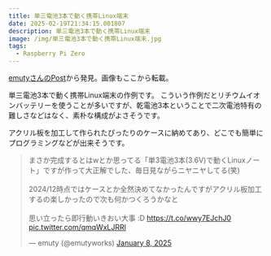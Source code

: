 ```yaml
---
title: 単三電池3本で動く携帯Linux端末
date: 2025-02-19T21:34:15.001807
description: 単三電池3本で動く携帯Linux端末
image: /img/単三電池3本で動く携帯Linux端末.jpg
tags:
  - Raspberry Pi Zero
---
```

[emutyさんのPost](https://x.com/emutyworks/status/1876954574159814754)から発見。画像もここから転載。

単三電池3本で動く携帯Linux端末の作例です。
こういう作例だとリチウムイオンバッテリーを使うことが多いですが、乾電池3本ということで二次電池特有の難しさなどはなく、素朴な構成がよさそうです。

アクリル板を加工して作られたぴったりのケースに納めてあり、どこでも簡単にプログラミングなどが出来そうです。



<blockquote class="twitter-tweet"><p lang="ja" dir="ltr">まさか完成するとはwとか思ってる「単3電池3本(3.6V)で動くLinuxノート」ですが作って大正解でした、毎日見ながらニヤニヤしてる(笑)<br><br>2024/12時点ではケースとか全然決めてなかったんですがアクリル板加工するの楽しかったので次も何かつくろうかなと<br><br>思い立ったら即行動いきおい大事 :D <a href="https://t.co/wwy7EJchJ0">https://t.co/wwy7EJchJ0</a> <a href="https://t.co/qmqWxLJRRl">pic.twitter.com/qmqWxLJRRl</a></p>&mdash; emuty (@emutyworks) <a href="https://twitter.com/emutyworks/status/1876954574159814754?ref_src=twsrc%5Etfw">January 8, 2025</a></blockquote>
<script async src="https://platform.twitter.com/widgets.js" charset="utf-8"></script>




